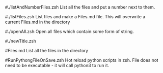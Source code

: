 #./listAndNumberFiles.zsh
List all the files and put a number next to them.

#./listFiles.zsh
List files and make a Files.md file.
This will overwrite a current Files.md in the directory

#./openAll.zsh
Open all files which contain some form of string.

#./newTitle.zsh

#Files.md 
List all the files in the directory

#RunPythongFileOnSave.zsh
Hot reload python scripts in zsh.
File does not need to be executable - it will call python3 to run it.
